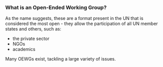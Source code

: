 ### What is an Open-Ended Working Group?
As the name suggests, these are a format present in the UN that is considered the most open - they allow the participation of all UN member states and others, such as:
- the private sector
- NGOs
- academics

Many OEWGs exist, tackling a large variety of issues. 